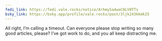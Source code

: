 ```yaml
---
fedi_link: https://fedi.vale.rocks/notice/ArhmySa4waC0LV0TTs
bsky_link: https://bsky.app/profile/vale.rocks/post/3ljk243kkmk25
---
```


All right, I’m calling a timeout. Can everyone please stop writing so many good articles, please? I’ve got work to do, and you all keep distracting me.
